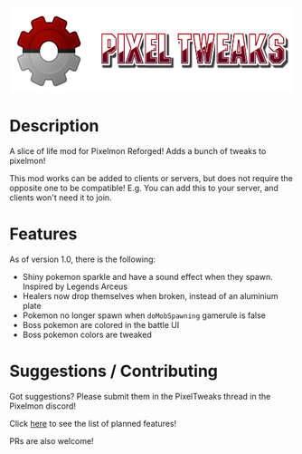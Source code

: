 <img src="src/main/resources/logo.png" height="150px"/>

# Description
A slice of life mod for Pixelmon Reforged! Adds a bunch of tweaks to pixelmon!

This mod works can be added to clients or servers, but does not require the opposite one to be compatible! E.g. You can add this to your server, and clients won't need it to join.

# Features
As of version 1.0, there is the following:
- Shiny pokemon sparkle and have a sound effect when they spawn. Inspired by Legends Arceus
- Healers now drop themselves when broken, instead of an aluminium plate
- Pokemon no longer spawn when `doMobSpawning` gamerule is false
- Boss pokemon are colored in the battle UI
- Boss pokemon colors are tweaked

# Suggestions / Contributing
Got suggestions? Please submit them in the PixelTweaks thread in the Pixelmon discord!

Click [here](TODO.md) to see the list of planned features!

PRs are also welcome!
